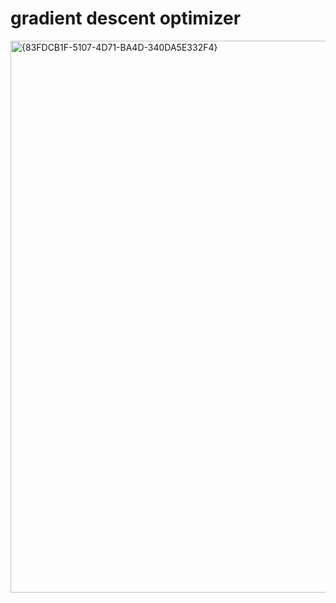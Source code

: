 # gradient descent optimizer  

<img width="1855" height="883" alt="{83FDCB1F-5107-4D71-BA4D-340DA5E332F4}" src="https://github.com/user-attachments/assets/ec7537ae-ca03-42d7-8e5a-61f4c4efbd85" />



